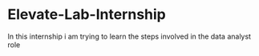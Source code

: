 # Elevate-Lab-Internship
In this internship i am trying to learn the steps involved in the data analyst role
